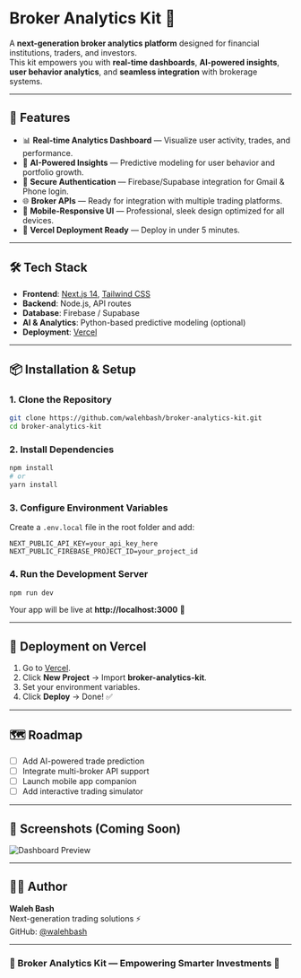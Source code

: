 # Broker Analytics Kit 🚀

A **next-generation broker analytics platform** designed for financial institutions, traders, and investors.  
This kit empowers you with **real-time dashboards**, **AI-powered insights**, **user behavior analytics**, and **seamless integration** with brokerage systems.

---

## 🌟 Features

- 📊 **Real-time Analytics Dashboard** — Visualize user activity, trades, and performance.
- 🤖 **AI-Powered Insights** — Predictive modeling for user behavior and portfolio growth.
- 🔐 **Secure Authentication** — Firebase/Supabase integration for Gmail & Phone login.
- 🌐 **Broker APIs** — Ready for integration with multiple trading platforms.
- 📱 **Mobile-Responsive UI** — Professional, sleek design optimized for all devices.
- 🚀 **Vercel Deployment Ready** — Deploy in under 5 minutes.

---

## 🛠️ Tech Stack

- **Frontend**: [Next.js 14](https://nextjs.org/), [Tailwind CSS](https://tailwindcss.com/)
- **Backend**: Node.js, API routes
- **Database**: Firebase / Supabase
- **AI & Analytics**: Python-based predictive modeling (optional)
- **Deployment**: [Vercel](https://vercel.com/)

---

## 📦 Installation & Setup

### **1. Clone the Repository**
```bash
git clone https://github.com/walehbash/broker-analytics-kit.git
cd broker-analytics-kit
```

### **2. Install Dependencies**
```bash
npm install
# or
yarn install
```

### **3. Configure Environment Variables**
Create a `.env.local` file in the root folder and add:

```env
NEXT_PUBLIC_API_KEY=your_api_key_here
NEXT_PUBLIC_FIREBASE_PROJECT_ID=your_project_id
```

### **4. Run the Development Server**
```bash
npm run dev
```
Your app will be live at **http://localhost:3000** 🎉

---

## 🚀 Deployment on Vercel

1. Go to [Vercel](https://vercel.com/).
2. Click **New Project** → Import **broker-analytics-kit**.
3. Set your environment variables.
4. Click **Deploy** → Done! ✅

---

## 🗺️ Roadmap

- [ ] Add AI-powered trade prediction
- [ ] Integrate multi-broker API support
- [ ] Launch mobile app companion
- [ ] Add interactive trading simulator

---

## 📸 Screenshots (Coming Soon)

![Dashboard Preview](./assets/dashboard-preview.png)

---

## 👨‍💻 Author

**Waleh Bash**  
Next-generation trading solutions ⚡  
GitHub: [@walehbash](https://github.com/walehbash)

---

### 🏦 Broker Analytics Kit — Empowering Smarter Investments 🚀
